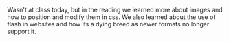Wasn't at class today, but in the reading we learned more about images and how to position and modify them in css.
We also learned about the use of flash in websites and how its a dying breed as newer formats no longer support it.
